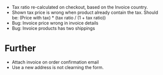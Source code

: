 * Tax ratio re-calculated on checkout, based on the Invoice country.
* Shown tax price is wrong when product already contain the tax. Should be: (Price with tax) * (tax ratio / (1 + tax ratio))
* Bug: Invoice price wrong in invoice details
* Bug: Invoice products has two shippings

# Further
* Attach invoice on order confirmation email
* Use a new address is not clearning the form.
